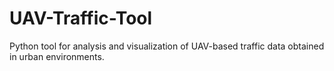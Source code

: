 # UAV-Traffic-Tool
Python tool for analysis and visualization of UAV-based traffic data obtained in urban environments.
